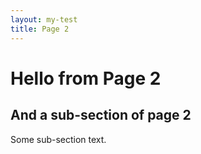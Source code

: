 ```yaml
---
layout: my-test
title: Page 2
---
```


# Hello from Page 2

## And a sub-section of page 2
Some sub-section text.
